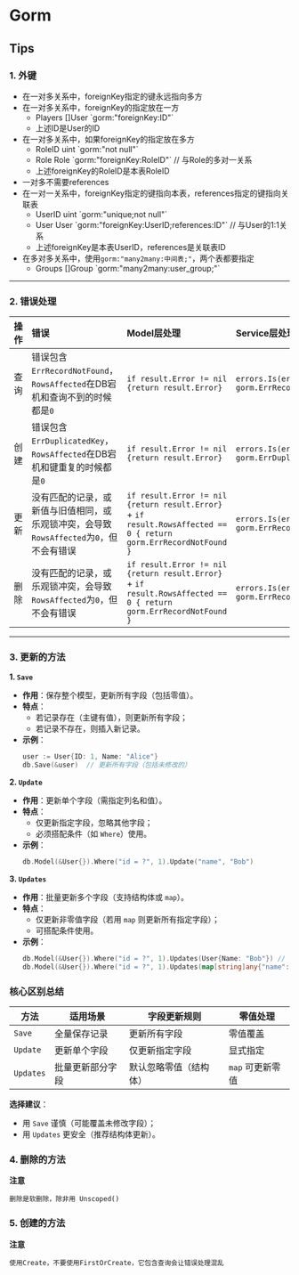 # Gorm

## Tips

### 1. 外键
  + 在一对多关系中，foreignKey指定的键永远指向多方
  + 在一对多关系中，foreignKey的指定放在一方
    + Players []User \`gorm:"foreignKey:ID"\`
    + 上述ID是User的ID
  + 在一对多关系中，如果foreignKey的指定放在多方
    + RoleID uint \`gorm:"not null"\`
    + Role   Role \`gorm:"foreignKey:RoleID"\` // 与Role的多对一关系
    + 上述foreignKey的RoleID是本表RoleID
  + 一对多不需要references
  + 在一对一关系中，foreignKey指定的键指向本表，references指定的键指向关联表
    + UserID uint \`gorm:"unique;not null"\`
    + User   User \`gorm:"foreignKey:UserID;references:ID"\` // 与User的1:1关系
    + 上述foreignKey是本表UserID，references是关联表ID
  + 在多对多关系中，使用`gorm:"many2many:中间表;"`，两个表都要指定
    + Groups []Group \`gorm:"many2many:user_group;"\`

---

### 2. 错误处理

| 操作 | 错误                                                       | Model层处理                                                                                                           | Service层处理                               |
|:---:|:---------------------------------------------------------|:-------------------------------------------------------------------------------------------------------------------|:-----------------------------------------|
|查询| 错误包含`ErrRecordNotFound`，`RowsAffected`在DB宕机和查询不到的时候都是`0` | `if result.Error != nil {return result.Error}`                                                                     | `errors.Is(err, gorm.ErrRecordNotFound)` |
|创建| 错误包含`ErrDuplicatedKey`，`RowsAffected`在DB宕机和键重复的时候都是`0`   | `if result.Error != nil {return result.Error}`                                                                     | `errors.Is(err, gorm.ErrDuplicatedKey)`   |
|更新| 没有匹配的记录，或新值与旧值相同，或乐观锁冲突，会导致`RowsAffected`为`0`，但不会有错误 | `if result.Error != nil {return result.Error}` + `if result.RowsAffected == 0 { return gorm.ErrRecordNotFound }`   | `errors.Is(err, gorm.ErrRecordNotFound)`  |
|删除| 没有匹配的记录，或乐观锁冲突，会导致`RowsAffected`为`0`，但不会有错误 | `if result.Error != nil {return result.Error}` + `if result.RowsAffected == 0 { return gorm.ErrRecordNotFound }`   | `errors.Is(err, gorm.ErrRecordNotFound)` |

---

### 3. 更新的方法

**1. `Save`**
- **作用**：保存整个模型，更新所有字段（包括零值）。
- **特点**：
    - 若记录存在（主键有值），则更新所有字段；
    - 若记录不存在，则插入新记录。
- **示例**：
  ```go
  user := User{ID: 1, Name: "Alice"}  
  db.Save(&user)  // 更新所有字段（包括未修改的）  
  ```

**2. `Update`**
- **作用**：更新单个字段（需指定列名和值）。
- **特点**：
    - 仅更新指定字段，忽略其他字段；
    - 必须搭配条件（如 `Where`）使用。
- **示例**：
  ```go
  db.Model(&User{}).Where("id = ?", 1).Update("name", "Bob")  
  ```

**3. `Updates`**
- **作用**：批量更新多个字段（支持结构体或 `map`）。
- **特点**：
    - 仅更新非零值字段（若用 `map` 则更新所有指定字段）；
    - 可搭配条件使用。
- **示例**：
  ```go
  db.Model(&User{}).Where("id = ?", 1).Updates(User{Name: "Bob"}) // 忽略零值  
  db.Model(&User{}).Where("id = ?", 1).Updates(map[string]any{"name": "Bob", "age": 0}) // 强制更新零值  
  ```

### **核心区别总结**
| 方法       | 适用场景               | 字段更新规则           | 零值处理       |  
|------------|-----------------------|-----------------------|---------------|  
| `Save`     | 全量保存记录           | 更新所有字段           | 零值覆盖       |  
| `Update`   | 更新单个字段           | 仅更新指定字段         | 显式指定       |  
| `Updates`  | 批量更新部分字段       | 默认忽略零值（结构体） | `map` 可更新零值 |  

**选择建议**：
- 用 `Save` 谨慎（可能覆盖未修改字段）；
- 用 `Updates` 更安全（推荐结构体更新）。

### 4. 删除的方法

**注意**
```
删除是软删除，除非用 Unscoped()
```

### 5. 创建的方法

**注意**
```
使用Create，不要使用FirstOrCreate，它包含查询会让错误处理混乱
```
